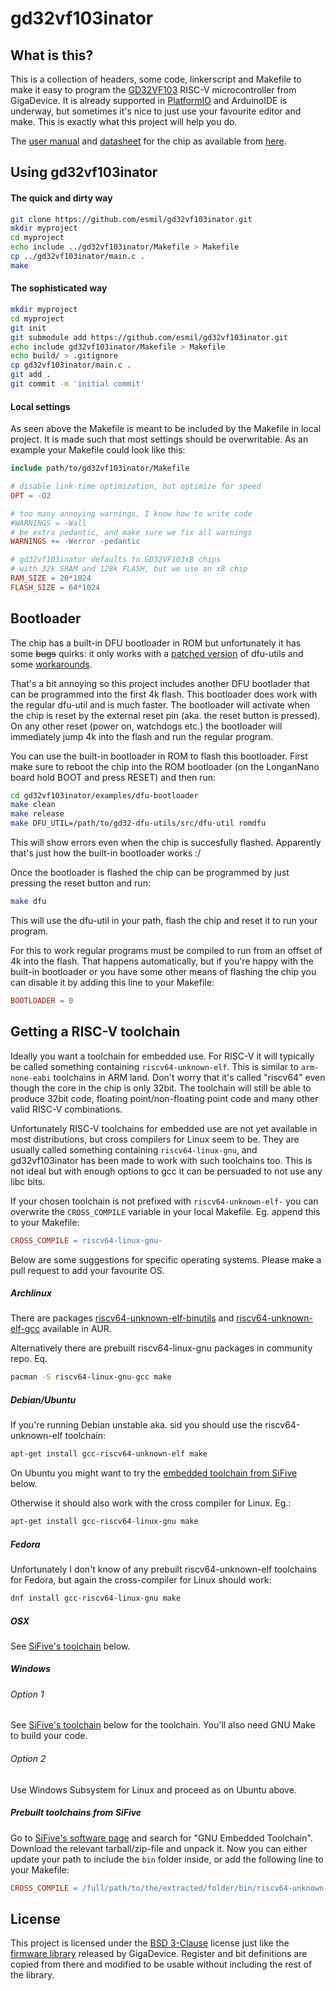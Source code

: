 # gd32vf103inator

## What is this?

This is a collection of headers, some code, linkerscript and Makefile to make it
easy to program the [GD32VF103][gigadevice] RISC-V microcontroller from GigaDevice.
It is already supported in [PlatformIO][platformio] and ArduinoIDE is underway,
but sometimes it's nice to just use your favourite editor and make.
This is exactly what this project will help you do.

The [user manual][usermanual] and [datasheet][datasheet] for the chip as available
from [here][datasheets].

[gigadevice]: https://www.gigadevice.com/products/microcontrollers/gd32/risc-v/
[platformio]: https://github.com/sipeed/platform-gd32v/
[usermanual]: https://github.com/riscv-mcu/GD32VF103_DataSheets/raw/master/GD32VF103_User_Manual_EN_V1.0.pdf
[datasheet]: https://github.com/riscv-mcu/GD32VF103_DataSheets/raw/master/GD32VF103_Datasheet_Rev_1.0.pdf
[datasheets]: https://github.com/riscv-mcu/GD32VF103_DataSheets


## Using gd32vf103inator

#### The quick and dirty way

```sh
git clone https://github.com/esmil/gd32vf103inator.git
mkdir myproject
cd myproject
echo include ../gd32vf103inator/Makefile > Makefile
cp ../gd32vf103inator/main.c .
make
```

#### The sophisticated way
```sh
mkdir myproject
cd myproject
git init
git submodule add https://github.com/esmil/gd32vf103inator.git
echo include gd32vf103inator/Makefile > Makefile
echo build/ > .gitignore
cp gd32vf103inator/main.c .
git add .
git commit -m 'initial commit'
```


#### Local settings

As seen above the Makefile is meant to be included by the Makefile in
local project. It is made such that most settings should be overwritable.
As an example your Makefile could look like this:
```makefile
include path/to/gd32vf103inator/Makefile

# disable link-time optimization, but optimize for speed
OPT = -O2

# too many annoying warnings, I know how to write code
#WARNINGS = -Wall
# be extra pedantic, and make sure we fix all warnings
WARNINGS += -Werror -pedantic

# gd32vf103inator defaults to GD32VF103xB chips
# with 32k SRAM and 128k FLASH, but we use an x8 chip
RAM_SIZE = 20*1024
FLASH_SIZE = 64*1024
```


## Bootloader

The chip has a built-in DFU bootloader in ROM but unfortunately it has some
~~bugs~~ quirks: it only works with a [patched version][gd32-dfu-utils]
of dfu-utils and some [workarounds][bootloader-workaround].

That's a bit annoying so this project includes another DFU bootlader
that can be programmed into the first 4k flash. This bootloader does work with
the regular dfu-util and is much faster. The bootloader will activate when
the chip is reset by the external reset pin (aka. the reset button is pressed).
On any other reset (power on, watchdogs etc.) the bootloader will immediately
jump 4k into the flash and run the regular program.

You can use the built-in bootloader in ROM to flash this bootloader.
First make sure to reboot the chip into the ROM bootloader
(on the LonganNano board hold BOOT and press RESET) and then run:
```sh
cd gd32vf103inator/examples/dfu-bootloader
make clean
make release
make DFU_UTIL=/path/to/gd32-dfu-utils/src/dfu-util romdfu
```
This will show errors even when the chip is succesfully flashed.
Apparently that's just how the built-in bootloader works :/

Once the bootloader is flashed the chip can be programmed by just
pressing the reset button and run:
```sh
make dfu
```
This will use the dfu-util in your path, flash the chip and reset it to run
your program.

For this to work regular programs must be compiled to run from an offset
of 4k into the flash. That happens automatically, but if you're happy with
the built-in bootloader or you have some other means of flashing the chip
you can disable it by adding this line to your Makefile:
```makefile
BOOTLOADER = 0
```

[gd32-dfu-utils]: https://github.com/riscv-mcu/gd32-dfu-utils
[bootloader-workaround]: https://github.com/esmil/gd32vf103inator/blob/master/start.S#L245


## Getting a RISC-V toolchain

Ideally you want a toolchain for embedded use. For RISC-V it will typically be called
something containing `riscv64-unknown-elf`.
This is similar to `arm-none-eabi` toolchains in ARM land.
Don't worry that it's called "riscv64" even though the core in the chip is only 32bit.
The toolchain will still be able to produce 32bit code, floating point/non-floating point
code and many other valid RISC-V combinations.

Unfortunately RISC-V toolchains for embedded use are not yet available in most distributions,
but cross compilers for Linux seem to be. They are usually called something containing
`riscv64-linux-gnu`, and gd32vf103inator has been made to work with such toolchains too.
This is not ideal but with enough options to gcc it can be persuaded to not use any libc bits.

If your chosen toolchain is not prefixed with `riscv64-unknown-elf-` you can overwrite the
`CROSS_COMPILE` variable in your local Makefile. Eg. append this to your Makefile:
```makefile
CROSS_COMPILE = riscv64-linux-gnu-
```

Below are some suggestions for specific operating systems. Please make a pull request
to add your favourite OS.


##### Archlinux

There are packages [riscv64-unknown-elf-binutils][aur-binutils] and
[riscv64-unknown-elf-gcc][aur-gcc] available in AUR.

Alternatively there are prebuilt riscv64-linux-gnu packages in community repo. Eq.
```sh
pacman -S riscv64-linux-gnu-gcc make
```

[aur-binutils]: https://aur.archlinux.org/packages/riscv64-unknown-elf-binutils/
[aur-gcc]: https://aur.archlinux.org/packages/riscv64-unknown-elf-gcc/


##### Debian/Ubuntu

If you're running Debian unstable aka. sid you should use the riscv64-unknown-elf toolchain:

```sh
apt-get install gcc-riscv64-unknown-elf make
```

On Ubuntu you might want to try the
[embedded toolchain from SiFive](#prebuilt-toolchains-from-sifive) below.

Otherwise it should also work with the cross compiler for Linux. Eg.:

```sh
apt-get install gcc-riscv64-linux-gnu make
```


##### Fedora

Unfortunately I don't know of any prebuilt riscv64-unknown-elf toolchains for
Fedora, but again the cross-compiler for Linux should work:

```sh
dnf install gcc-riscv64-linux-gnu make
```


##### OSX

See [SiFive's toolchain](#prebuilt-toolchains-from-sifive) below.


##### Windows
###### Option 1

See [SiFive's toolchain](#prebuilt-toolchains-from-sifive) below for the toolchain.
You'll also need GNU Make to build your code.

###### Option 2

Use Windows Subsystem for Linux and proceed as on Ubuntu above.


##### Prebuilt toolchains from SiFive

Go to [SiFive's software page][sifive-boards] and search for "GNU Embedded Toolchain".
Download the relevant tarball/zip-file and unpack it. Now you can either update your path
to include the `bin` folder inside, or add the following line to your Makefile:
```makefile
CROSS_COMPILE = /full/path/to/the/extracted/folder/bin/riscv64-unknown-elf-
```

[sifive-boards]: https://www.sifive.com/boards


## License

This project is licensed under the [BSD 3-Clause][bsd-3] license just like
the [firmware library][firmware] released by GigaDevice.
Register and bit definitions are copied from there and modified to be usable
without including the rest of the library.

[bsd-3]: https://opensource.org/licenses/BSD-3-Clause
[firmware]: https://github.com/riscv-mcu/GD32VF103_Firmware_Library/
